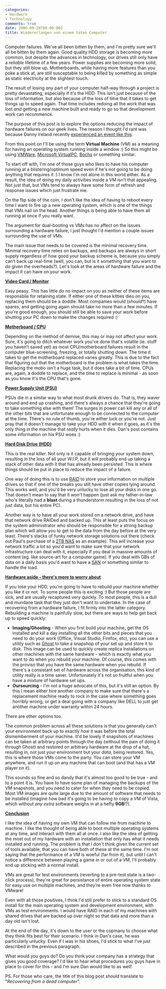 ```yaml
---
categories:
- Hardware
- Technology
comments: true
date: 2006-09-20T00:00:00Z
title: Wiedererlangen von einem toten Computer
---
```


Computer failures. We've all been bitten by them, and I'm pretty sure we'll all be bitten by them again. Good quality HDD storage is becoming more common, but despite the advances in technology, our drives still only have a <em>reliable</em> lifetime of a few years. Power supplies are becoming more solid, but they still blow up. Motherboards, while having more features than you poke a stick at, are still susceptable to being killed by something as simple as static electricity at the slightest touch.

The result of losing <em>any</em> part of your computer half-way through a project is pretty devastating, especially if it's the HDD. This isn't just because of the loss of information, but also because of the loss of time that it takes to get things up to speed again. That time includes redoing all the work that was lost <em>and</em> getting a new machine built and ready to go so that development work can recommence.

The purpose of this post is to explore the options reducing the impact of hardware failures on our geek lives. The reason I thought I'd rant was because Danny Ireland recently <a href="http://www.shiftperception.com/blog/posts/how-to-blow-up-2-computers-in-2-weeksthe-the-ballad-of-the-spare-computer/" title="How to blow up 2 computers in 2 weeks">experienced an event like this</a>.

From this point on I'll be using the term <strong>Virtual Machine</strong> (VM) as a meaning for having an operating system running inside a window :) So this might be using <a href="http://www.vmware.com" title="VMware">VMWare</a>, <a href="http://www.microsoft.com/windowsxp/virtualpc/" title="VirtualPC">Microsoft VirtualPC</a>, <a href="http://bochs.sourceforge.net/" title="Bochs">Bochs</a> or something similar.

To start off with, I'm one of those guys who likes to have his computer running at a blistering/optimum speed even if he's not going to be doing anything that requires it :) I know I'm not alone in this world either. As a result, the idea of doing my daily activities inside a VM isn't that appealing. Not just that, but VMs tend to always have some form of refresh and response issues which just frustrate me.

On the flip side of the coin, I don't like the idea of having to reboot every time I want to fire up a new operating system, which is one of the things that VMs nail on the head. Another things is being able to have them all running at once if you really want.

The argument for dual-booting vs VMs has no affect on the issues surrounding a hardware failure, I just thought I'd mention a couple issues surrounding the use of VMs.

The main issue that needs to be covered is the minimal recovery time. Minimal recovery time relies on backups, and backups are always in short supply regardless of how good your backup scheme is, because you simply can't back up real-time (well, you can, but is it something that you want to do given the overheads?). Let's look at the areas of hardware failure and the impact it can have on your work.

<strong><u>Video Card / Monitor</u></strong>

Easy peasy. This has little do no impact on you as neither of these items are responsbile for retaining state. If either one of these kitties dies on you, replacing them should be a doddle. Most companies would (<em>should</em>?) have spares, and getting going again should take no more than a few minutes. If you're good enough, you should still be able to save your work before shutting your PC down to make the changes required :)

<strong><u>Motherboard / CPU</u></strong>

Depending on the method of demise, this may or may not affect your work. Sure, it's going to ditch whatever work you've done that's volatile (ie. stuff you haven't saved yet) as most CPU/motherboard failures result in the computer blue-screening, freezing, or totally shutting down. The time it takes to get the motherboard replaced varies greatly. This is due to the fact that figuring out that the motherboard is the problem is what takes the time. Replacing the mobo isn't a huge task, but it does take a bit of time. CPUs are, again, a doddle to replace, and the time to replace is minimal - as soon as you know it's the CPU that's gone.

<strong><u>Power Supply Unit (PSU)</u></strong>

PSUs die in a similar way to what most drunk drivers do. That is, they waver around and end up crashing, and there's always a chance that they're going to take something else with them! The surges in power can kill any or all of the other bits that are unfortunate enough to be connected to the computer at the time. There's no rule of thumb, you're either luck or you're not. Just pray that it doesn't manage to take your HDD with it when it goes, as it's the only thing in the machine that <em>really</em> hurts when it dies. Dan's post contains some information on his PSU woes :)

<strong><u>Hard Disk Drive (HDD)</u></strong>

This is the real killer. Not only is it capable of bringing your system down, resulting in the loss of all your W.I.P, but it will probably end up taking a stack of other data with it that has already been persisted. This is where things should be put in place to reduce the impact of a failure.

One way of doing this is to use <a href="http://en.wikipedia.org/wiki/Redundant_array_of_independent_disks" title="RAID">RAID</a> to store your information on multiple drives so that if one of the breaks you still have other copies lying around. This works well, and you'd be very unlucky to lose all your disks in one go. That doesn't mean to say that it <em>won't</em> happen (just ask my father-in-law who's literally had a <strong>blast</strong> during a thunderstorm resulting in the loss of not just data, but his entire PC).

Another way is to have all your work stored on a network drive, and have that network drive RAIDed and backed up. This at least puts the focus on the system administrator who should be responsible for a strong backup plan which will allow you to get to the data from the day before at the very least. There's stacks of funky network storage solutions out there (check out Paul's purchase of a <a href="http://pauleastabrook.spaces.live.com/blog/cns!46B5EF0BB06A216B!216.entry?_c11_blogpart_blogpart=blogview&_c=blogpart#permalink" title="2TB should do">2TB NAS</a> as an example). This will increase your network traffic a <em>lot</em> so you'd want to make sure that your network infrastructure can deal with it, especially if you deal in massive amounts of content (eg. like source-art for a computer game). If you deal with GBs of data on a daily basis you'd want to have a <a href="http://en.wikipedia.org/wiki/Storage_Area_Network" title="Storage Area Network">SAN</a> or something similar to handle the load.

<strong><u>Hardware aside - there's more to worry about</u></strong>

If you lose your HDD, you're going to have to rebuild your machine whether you like it or not. To some people this is exciting :) But those people are sick, and are usually recaptured very quickly. To most people, this is a dull and mundane task that they just don't want to undertake. In the case of recovering from a hardware failure, I fit firmly into the latter category. Rebuilding a machine is painfully slow, but there are ways to help get back up to speed quickly:
<ul><li><strong>Imaging/Ghosting</strong> - When you first build your machine, get the OS installed and kill a day installing all the other bits and pieces that you need to do your work (Office, Visual Studio, Firefox, etc), you can use a utility such as <a href="http://en.wikipedia.org/wiki/Ghost_(software)" title="Ghost">Ghost</a> to take a snapshop of your set up and store it to disk. This image can be used to quickly create replica installations on other machines with the same hardware - which is exactly what you want to do when you rebuild your machine. Of course, this comes with the proviso that you have the same hardware when you rebuild. If there's a consistant set of hardware across the organisation, this kind of utility really is a time saver. Unfortunately it's not so fruitful when you have a mixture of hardware set ups.</li><li><strong>Oursourcing</strong> - I'm not a huge advocate of this, but it's still an option. By this I mean either hire another company to make sure that there's a replacement machine ready to rock in the case where something goes horribly wrong, or get a deal going with a company like DELL to just get another machine under warranty within 24 hours.</li></ul>

There are other options too.

The common problem across all these solutions is that you generally can't your environment back up to exactly how it was before the total dismemberment of your machine. It'd be lovely if snapshots of machines can be taken at arbitrary points through the day (without the pain of doing it through Ghost) and restored on arbitrary hardware at the drop of a hat, resulting in, not just your environment but your <em>data</em>, being restored. Yes, this is where those VMs come to the party. You can store your VM anywhere, and run it up on any machine that can boot (and that has a VM player on it).

This sounds so fine and so dandy that it's almost too good to be true - and to a point it is. You have to have some plan of managing the backups of the VM snapshots, and you need to cater for when they need to be copied. Most VM images are quite large due to the amount of software that needs to be installed (imagine how bad it's going to be having to copy a VM of Vista, which without <em>any extra</em> software weighs in at a hefty <strong>9GB</strong>!?).

<strong><u>Conclusion</u></strong>

I like the idea of having my own VM that can follow me from machine to machine. I like the thought of being able to boot multiple operating systems at any time, and interact with them all at once. I also like the idea of getting the most out of my hardware with an installation that only has what it needs installed and running. The problem is that I don't think given the current set of tools available, that you can have both of these at the same time. I'm not saying that the performance of a VM is woeful (far from it), but until I can't notice a difference between playing a game in or out of a VM, I'll probably end up sticking with a normal install.

VMs are great for test environments (reverting to a pre-test state is a two-click process), they're great for persistance of entire operating system state for easy use on multiple machines, and they're even free now thanks to VMware!

Even with all those positives, I think I'd still prefer to stick to a standard OS install for the main operating system and development environment, with VMs as test environments. I would have RAID in each of my machines with shared drives that are backed up over night so that data and more than a day old isn't lost.

At the end of the day, it's down to the user or the copmany to choose what they think fits best for their scenario. I think in Dan's case, he was particularly unlucky. Even if I was in his shoes, I'd stick to what I've just described in the previous paragraph.

What would you guys do? Do you think your company has a strategy that gives you good coverage? I'd like to hear what procedures you guys have in place to cover for this - and I'm sure Dan would like to as well!

PS. For those who care, the title of this blog post <em>should</em> translate to "<em>Recovering from a dead computer</em>".
